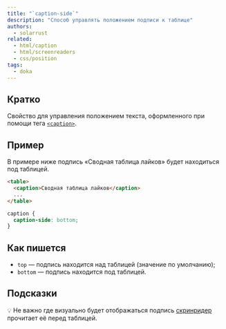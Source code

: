 ```yaml
---
title: "`caption-side`"
description: "Способ управлять положением подписи к таблице"
authors:
  - solarrust
related:
  - html/caption
  - html/screenreaders
  - css/position
tags:
  - doka
---
```


## Кратко

Свойство для управления положением текста, оформленного при помощи тега [`<caption>`](/html/caption/).

## Пример

В примере ниже подпись «Сводная таблица лайков» будет находиться под таблицей.

```html
<table>
  <caption>Сводная таблица лайков</caption>
  ...
</table>
```

```css
caption {
  caption-side: bottom;
}
```

## Как пишется

- `top` — подпись находится над таблицей (значение по умолчанию);
- `bottom` — подпись находится под таблицей.

## Подсказки

💡 Не важно где визуально будет отображаться подпись [скринридер](/html/screenreaders/) прочитает её перед таблицей.
